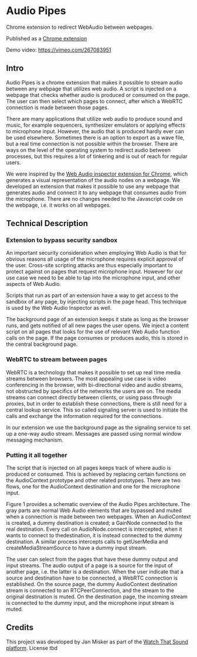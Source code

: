# Audio Pipes
Chrome extension to redirect WebAudio between webpages.

Published as a [Chrome extension](https://chrome.google.com/webstore/detail/audio-pipes/ebmfdpppokkplmndpamkhbmochcdlefp)

Demo video: https://vimeo.com/267083951 

## Intro
Audio Pipes is a chrome extension that makes it possible to stream audio between any webpage that utilizes web audio. A script is injected on a webpage that checks whether audio is produced or consumed on the page. The user can then select which pages to connect, after which a WebRTC connection is made between those pages. 

There are many applications that utilize web audio to produce sound and music, for example sequencers, synthesizer emulators or applying effects to microphone input. However, the audio that is produced hardly ever can be used elsewhere. Sometimes there is an option to export as a wave file, but a real time connection is not possible within the browser. There are ways on the level of the operating system to redirect audio between processes, but this requires a lot of tinkering and is out of reach for regular users.

We were inspired by the [Web Audio inspector extension for Chrome](https://github.com/google/audion), which generates a visual representation of the audio nodes on a webpage. We developed an extension that makes it possible to use any webpage that generates audio and connect it to any webpage that consumes audio from the microphone. There are no changes needed to the Javascript code on the webpage, i.e. it works on all webpages.

## Technical Description
### Extension to bypass security sandbox
An important security consideration when employing Web Audio is that for obvious reasons all usage of the microphone requires explicit approval of the user. Cross-site scripting attacks are thus especially important to protect against on pages that request microphone input. However for our use case we need to be able to tap into the microphone input, and other aspects of Web Audio.

Scripts that run as part of an extension have a way to get access to the sandbox of any page, by injecting scripts in the page head. This technique is used by the Web Audio Inspector as well.

The background page of an extension keeps it state as long as the browser runs, and gets notified of all new pages the user opens. We inject a content script on all pages that looks for the use of relevant Web Audio function calls on the page. If the page consumes or produces audio, this is stored in the central background page.

### WebRTC to stream between pages
WebRTC is a technology that makes it possible to set up real time media streams between browsers. The most appealing use case is video conferencing in the browser, with bi-directional video and audio streams, not obstructed by specifics of the networks the users are on. The media streams can connect directly between clients, or using pass through proxies, but in order to establish these connections, there is still need for a central lookup service. This so called signaling server is used to initiate the calls and exchange the information required for the connections.

In our extension we use the background page as the signaling service to set up a one-way audio stream. Messages are passed using normal window messaging mechanism.

### Putting it all together
The script that is injected on all pages keeps track of where audio is produced or consumed. This is achieved by replacing certain functions on the AudioContext prototype and other related prototypes. There are two flows, one for the AudioContext destination and one for the microphone input.

Figure 1 provides a schematic overview of the Audio Pipes architecture. The gray parts are normal Web Audio elements that are bypassed and muted when a connection is made between two webpages.
When an AudioContext is created, a dummy destination is created; a GainNode connected to the real destination. Every call on AudioNode.connect is intercepted, when it wants to connect to thedestination, it is instead connected to the dummy destination. A similar process intercepts calls to getUserMedia and createMediaStreamSource to have a dummy input stream.

The user can select from the pages that have these dummy output and input streams. The audio output of a page is a source for the input of another page, i.e. the latter is a destination. When the user indicate that a source and destination have to be connected, a WebRTC connection is established. On the source page, the dummy AudioContext destination stream is connected to an RTCPeerConnection, and the stream to the original destination is muted. On the destination page, the incoming stream is connected to the dummy input, and the microphone input stream is muted.

## Credits
This project was developed by Jan Misker as part of the [Watch That Sound platform](www.watchthatsound.nl).
License tbd
